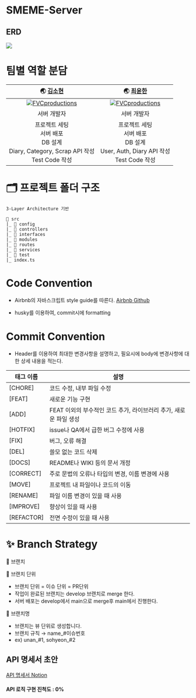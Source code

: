 # SMEME-Server

## ERD

<img src="https://s3.us-west-2.amazonaws.com/secure.notion-static.com/02764e2e-0034-4e8c-9da9-fff6bb087e80/Untitled.png?X-Amz-Algorithm=AWS4-HMAC-SHA256&X-Amz-Content-Sha256=UNSIGNED-PAYLOAD&X-Amz-Credential=AKIAT73L2G45EIPT3X45%2F20230104%2Fus-west-2%2Fs3%2Faws4_request&X-Amz-Date=20230104T114646Z&X-Amz-Expires=86400&X-Amz-Signature=1c78092ee2106f68c230736897b18decb1db749da1915148bae29ec4dc46cc63&X-Amz-SignedHeaders=host&response-content-disposition=filename%3D%22Untitled.png%22&x-id=GetObject" />

# 팀별 역할 분담

|                **🌏 [김소현](https://github.com/thguss)**                 |                **🌏 [최윤한](https://github.com/unanchoi)**                 |
  |:-----------------------------------:|:-----------------------------------:|
| [![FVCproductions](https://avatars.githubusercontent.com/u/55437339?v=4)]() |[![FVCproductions](https://avatars.githubusercontent.com/u/81692211?v=4)]() |
|                                 서버 개발자                                 |                                 서버 개발자                                 |
|        프로젝트 세팅<br />서버 배포<br />DB 설계<br /> Diary, Category, Scrap API 작성<br /> Test Code 작성 <br />        |        프로젝트 세팅<br />서버 배포<br />DB 설계<br >User, Auth, Diary  API 작성<br /> Test Code 작성        |

# 🗂 프로젝트 폴더 구조

```
3-Layer Architecture 기반

📁 src
|_ 📁 config
|_ 📁 controllers
|_ 📁 interfaces
|_ 📁 modules
|_ 📁 routes
|_ 📁 services
|_ 📁 test
|_ index.ts

```
# Code Convention
- Airbnb의 자바스크립트 style guide를 따른다.
[Airbnb Github](https://github.com/airbnb/javascript)

- husky를 이용하여, commit시에 formatting

# Commit Convention
- Header를 이용하여 최대한 변경사항을 설명하고, 필요시에 body에 변경사항에 대한 상세 내용을 적는다.

| 태그 이름 | 설명 |
| --- | --- |
| [CHORE] | 코드 수정, 내부 파일 수정 |
| [FEAT] | 새로운 기능 구현 |
| [ADD] | FEAT 이외의 부수적인 코드 추가, 라이브러리 추가, 새로운 파일 생성 |
| [HOTFIX] | issue나 QA에서 급한 버그 수정에 사용 |
| [FIX] | 버그, 오류 해결 |
| [DEL] | 쓸모 없는 코드 삭제 |
| [DOCS] | README나 WIKI 등의 문서 개정 |
| [CORRECT] | 주로 문법의 오류나 타입의 변경, 이름 변경에 사용 |
| [MOVE] | 프로젝트 내 파일이나 코드의 이동 |
| [RENAME] | 파일 이름 변경이 있을 때 사용 |
| [IMPROVE] | 향상이 있을 때 사용 |
| [REFACTOR] | 전면 수정이 있을 때 사용 |

# ✨ Branch Strategy

🌴 브랜치 <br />

📌 브랜치 단위 <br />
- 브랜치 단위 = 이슈 단위 = PR단위
- 작업이 완료된 브랜치는 develop 브랜치로 merge 한다.
- 서버 배포는 develop에서 main으로 merge후 main에서 진행한다. 

📌 브랜치명
- 브랜치는 뷰 단위로 생성합니다.
- 브랜치 규칙 → name_#이슈번호
- ex) unan_#1, sohyeon_#2


## API 명세서 초안
[API 명세서 Notion](https://carnation-hearing-eb3.notion.site/API-d7387bba98474e63a5085843188e537f )

#### API 로직 구현 진척도 : 0%